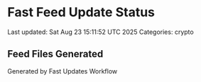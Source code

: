 # Fast Feed Update Status
Last updated: Sat Aug 23 15:11:52 UTC 2025
Categories: crypto

## Feed Files Generated

Generated by Fast Updates Workflow
